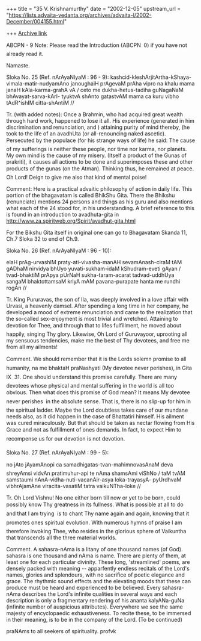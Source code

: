 +++
title = "35 V. Krishnamurthy"
date = "2002-12-05"
upstream_url = "https://lists.advaita-vedanta.org/archives/advaita-l/2002-December/004155.html"

+++
[Archive link](https://lists.advaita-vedanta.org/archives/advaita-l/2002-December/004155.html)

ABCPN - 9
Note: Please read the Introduction
(ABCPN  0) if you have not already read it.

Namaste.

Sloka No. 25 (Ref. nArAyaNIyaM : 96 - 9):
kashcid-kleshArjitArtha-kShaya-vimala-matir-nudyamAno janoughaiH
prAgevaM prAha vipro na khalu mama janaH kAla-karma-grahA vA /
ceto me dukha-hetus-tadiha guNagaNaM bhAvayat-sarva-kArI-
tyuktvA shAnto gatastvAM mama ca kuru vibho tAdR^ishIM citta-shAntiM //

Tr. (with added notes): Once a Brahmin, who had acquired great wealth
through hard work, happened to lose it all. His experience (generated in
him discrimination and renunciation, and ) attaining purity of mind
thereby, (he took to the life of an avadhUta (or all-renouncing naked
ascetic). Persecuted by the populace (for his strange ways of life) he
said: The cause of my sufferings is neither these people, nor time nor
karma, nor planets. My own mind is the cause of my misery. (Itself a
product of the Gunas of prakriti), it causes all actions to be done and
superimposes these and other products of the gunas (on the Atman).
Thinking thus, he remained at peace. Oh Lord! Deign to give me also that
kind of mental poise!

Comment:  Here is a practical advaitic philosophy of action in daily life.
This portion of the bhagavatam is called BhikShu Gita.  There the Bhikshu
(renunciate) mentions 24 persons and things as his guru and also mentions
what each of the 24 stood for, in his understanding. A brief reference to
this is found in an introduction to avadhuta-gita in
http://www.za.spiritweb.org/Spirit/avadhut-gita.html

For the Bikshu Gita itself in original one can go to Bhagavatam Skanda 11,
Ch.7 Sloka 32  to  end of Ch.9.

Sloka No. 26 (Ref. nArAyaNIyaM : 96 - 10):

elaH prAg-urvashIM praty-ati-vivasha-manAH sevamAnash-ciraM tAM
gADhaM nirvidya bhUyo yuvati-sukham-idaM kShudram-eveti gAyan /
tvad-bhaktiM prApya pUrNaH sukha-taram-acarat tadvad-uddhUya sangaM
bhaktottamsaM kriyA mAM pavana-purapate hanta me rundhi rogAn //

Tr. King Pururavas, the son of Ila, was deeply involved in a love affair
with Urvasi, a heavenly damsel. After spending a long time in her company,
he developed a mood of extreme renunciation and came to the realization
that the so-called sex-enjoyment is most trivial and wretched. Attaining
to devotion for Thee, and through that to lifes fulfillment, he moved
about happily, singing Thy glory. Likewise, Oh Lord of Guruvayoor,
uprooting all my sensuous tendencies, make me the best of Thy devotees,
and free me from all my ailments!

Comment. We should remember that it is the Lords solemn promise to all
humanity, na me bhaktaH praNashyati (My devotee never perishes), in Gita
IX  31. One should understand this promise carefully. There are many
devotees whose physical and mental suffering in the world is all too
obvious. Then what does this promise of God mean? It means My devotee
never perishes  in the absolute sense. That is, there is no slip-up for
him in the spiritual ladder. Maybe the Lord doubtless takes care of our
mundane needs also, as it did happen in the case of Bhattatiri himself.
His ailment was cured miraculously.  But that should be taken as nectar
flowing from His Grace and not as fulfillment of ones demands. In fact,
to expect Him to recompense us for our devotion is not devotion.

Sloka No. 27 (Ref. nArAyaNIyaM : 99 - 5):

no jAto jAyamAnopi ca samadhigatas-tvan-mahimnovasAnaM
deva shreyAmsi vidvAn pratimuhur-api te nAma shamsAmi viShNo /
taM tvAM samstaumi nAnA-vidha-nuti-vacanAir-asya  loka-trayasyA-
pyUrdhvaM vibhrAjamAne viracita-vasatiM tatra vaikuNTha-loke //

Tr. Oh Lord Vishnu! No one either born till now or yet to be born, could
possibly know Thy greatness in its fullness. What is possible at all to
do  and that I am trying  is to chant Thy name again and again, knowing
that it promotes ones spiritual evolution. With numerous hymns of praise
I am therefore invoking Thee, who resides in the glorious sphere of
Vaikuntha that transcends all the three material worlds.

Comment.  A sahasra-nAma is a litany of one thousand names (of God).
sahasra is one thousand and nAma is name. There are plenty of them, at
least one for each particular divinity. These long, 'streamlined' poems,
are densely packed with meaning  -- apparfently endless recitals of the
Lord's names, glories and splendours, with no sacrifice of poetic elegance
and grace. The rhythmic sound effects and the elevating moods that these
can produce must be heard and experienced to be believed. Every sahasra-
nAma describes the Lord's infinite qualities in several ways and each
description is only a fragmentary rendering of his ananta kalyANa-guNa
(infinite number of auspicious attributes). Everywhere we see the same
majesty of encyclopaedic exhaustiveness. To recite these, to be immersed
in their meaning, is to be in the company of the Lord.
 (To be continued)

praNAms to all seekers of spirituality.
profvk

